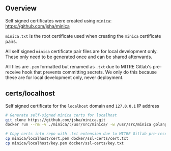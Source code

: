 ## Overview

Self signed certificates were created using `minica`: https://github.com/jsha/minica

`minica.txt` is the root certificate used when creating the `minica` certificate pairs. 

All self signed `minica` certificate pair files are for local development only. These only need to be generated once and can be shared afterwards.

All files are `.pem` formatted but renamed as `.txt` due to MITRE Gitlab's pre-receive hook that prevents committing secrets. We only do this because 
these are for local development only, never deployment. 

## certs/localhost

Self signed certificate for the `localhost` domain and `127.0.0.1` IP address

```bash
# Generate self-signed minica certs for localhost
git clone https://github.com/jsha/minica.git
docker run --rm -v ./minica/:/usr/src/minica/ -w /usr/src/minica golang:latest bash -c "go build && ./minica --domains 'localhost,127.0.0.1'"

# Copy certs into repo with .txt extension due to MITRE Gitlab pre-receive hook
cp minica/localhost/cert.pem docker/ssl-certs/cert.txt
cp minica/localhost/key.pem docker/ssl-certs/key.txt
```